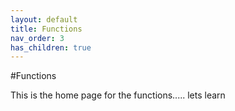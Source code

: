 ```yaml
---
layout: default
title: Functions
nav_order: 3
has_children: true
---
```


#Functions

This is the home page for the functions..... lets learn
